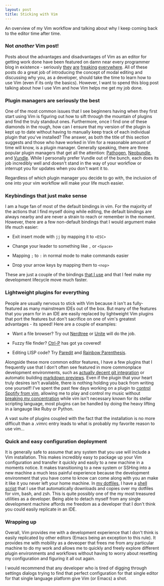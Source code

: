 ```yaml
---
layout: post
title: Sticking with Vim
---
```


An overview of my Vim workflow and talking about why I keep coming back to the editor time after
time.

### Not *another* Vim post!

Posts about the advantages and disadvantages of Vim as an editor for getting work done have been
featured on damn near every programmer blog in existence - seriously
[they](http://www.viemu.com/a-why-vi-vim.html)
[are](http://www.terminally-incoherent.com/blog/2012/03/21/why-vim/)
[freaking](https://www.reddit.com/r/ProgrammerHumor/comments/338tx5/vim/cqiyma2)
[everywhere](https://pascalprecht.github.io/2014/03/18/why-i-use-vim/). All of these posts do
a great job of introducing the concept of modal editing and discussing why you, as a developer,
should take the time to learn how to use Vim (even if its only the basics). However, I want to spend
this blog post talking about how I use Vim and how Vim helps me get my job done.

### Plugin managers are seriously the best

One of the most common issues that I see beginners having when they first start using Vim is
figuring out how to sift through the mountain of plugins and find the truly standout ones.
Furthermore, once I find one of these diamonds in the rough, how can I ensure that my version of
the plugin is kept up to date without having to manually keep track of each individual plugin that
you've installed? The answer, as both the title of this section suggests and those who have
worked in Vim for a reasonable amount of time will know, is a plugin manager. Generally speaking,
there are three popular plugin managers that get all the attention:
[Pathogen](https://github.com/tpope/vim-pathogen),
[Neobundle](https://github.com/Shougo/neobundle.vim), and
[Vundle](https://github.com/VundleVim/Vundle.vim). While I personally prefer Vundle out of the
bunch, each does its job incredibly well and doesn't stand in the way of your workflow or interrupt
you for updates when you don't want it to.

Regardless of which plugin manager you decide to go with, the inclusion of one into your vim
workflow will make your life much easier.

### Keybindings that just make sense

I am a huge fan of most of the default bindings in vim. For the majority of the actions that I find
myself doing while editing, the default bindings are always nearby and are never a strain to reach
or remember in the moment. However, there are a few non-default bindings that I would argument make
life much easier:

* Exit insert mode with ``jj`` by mapping it to ``<ESC>``

* Change your leader to something like ``,`` or ``<Space>``

* Mapping ``;`` to ``:`` in normal mode to make commands easier

* Drop your arrow keys by mapping them to ``<nop>``

These are just a couple of the bindings
[that I use](https://github.com/gizmo385/dotfiles/blob/master/dotfiles/.vim_bindings.vim) and that
I feel make my development lifecycle move much faster.

### Lightweight plugins for everything

People are usually nervous to stick with Vim because it isn't as fully-featured as many
mainstream IDEs out of the box. But many of the features that you yearn for in an IDE are easily
replaced by lightweight Vim plugins that port the features but don't sacrifice on one of vim's
greatest advantages - its speed! Here are a couple of examples:

* Want a file browser? Try out [Nerdtree](https://github.com/scrooloose/nerdtree) or
[Unite](https://github.com/Shougo/unite.vim) will do the job.

* Fuzzy file finder?
[Ctrl-P](https://github.com/kien/ctrlp.vim) has got ya covered!

* Editing LISP code? Try [Paredit](https://github.com/vim-scripts/paredit.vim) and
[Rainbow Parenthesis](https://github.com/kien/rainbow_parentheses.vim).

Alongside these more common editor features, I have a few plugins that I frequently use that I
don't often see featured in more commonplace development environments, such as
[actually decent git integration](https://github.com/tpope/vim-fugitive) or automatic building
[markdown previews](https://github.com/shime/vim-livedown). Even if the plugin that your heart
truly desires isn't available, there is nothing holding you back from writing one yourself! I've
spent the past few days working on a plugin to
[control Spotify from vim](https://github.com/gizmo385/spotify.vim), allowing me to play and
control my music without [breaking my concentration](http://i.imgur.com/Ssz6pjF.png) while vim
isn't necessary known for its stellar scripting language, most plugins can be handled by doing the
heavy lifting in a langauge like Ruby or Python.

A vast suite of plugins coupled with the fact that the installation is no more difficult than
a .vimrc entry leads to what is probably my favorite reason to use vim...

### Quick and easy configuration deployment

It is generally safe to assume that any system that you use will include a Vim installation. This
makes incredibly easy to package up your Vim configuration and transfer it quickly and easily to
a new machine in a moments notice. It makes transitioning to a new system or SSHing into a new
machine a much less painful experience because the development environment that you have come to
know can come along with you an make it like it you never left your home machine. In
[my dotfiles](https://github.com/gizmo385/dotfiles), I have a
[shell script](https://github.com/gizmo385/dotfiles/blob/master/update_dotfiles) that I use that
automatically downloads and copies over my dotfiles for vim, bash, and zsh. This is quite possibly
one of the my most treasured utilities as a developer. Being able to detach myself from any single
development machine affords me freedom as a developer that I don't think you could easily replicate
in an IDE.

### Wrapping up

Overall, Vim provides me with a development experience that I don't think is easily replicated
by other editors (Emacs being an exception to this rule). It provides me with mobility as a deveoper
that frees me from any particular machine to do my work and allows me to quickly and freely explore
different plugin environments and workflows without having to worry about resetting my configuration
and figuring it all out again.

I would recommend that any developer who is tired of digging through settings dialogs trying to find
that perfect configuration for that single editor for that single language platform give Vim (or
Emacs) a shot.
